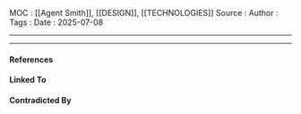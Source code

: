 
MOC : [[Agent Smith]], [[DESIGN]], [[TECHNOLOGIES]]
Source : 
Author : 
Tags : 
Date : 2025-07-08
***

***
#### References

#### Linked To

#### Contradicted By